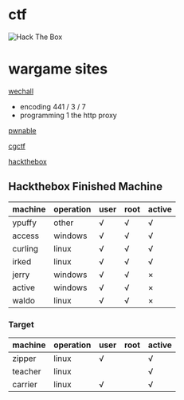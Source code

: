 # ctf

<img src="https://www.hackthebox.eu/badge/image/70294" alt="Hack The Box">

# wargame sites
[wechall](http://www.wechall.net)
* encoding              441 / 3 / 7
* programming 1         the http proxy

[pwnable](http://www.pwnable.kr)


[cgctf](https://cgctf.nuptsast.com/challenges)


[hackthebox](https://www.hackthebox.eu)

## Hackthebox Finished Machine
| machine | operation | user | root | active |
|---------|-----------|------|------|--------|
| ypuffy  | other     | √    | √    | √      |
| access  | windows   | √    | √    | √      |
| curling | linux     | √    | √    | √      |
| irked   | linux     | √    | √    | √      |
| jerry   | windows   | √    | √    | ×      |
| active  | windows   | √    | √    | ×      |
| waldo   | linux     | √    | √    | ×      |

### Target
| machine | operation | user | root | active |
|---------|-----------|------|------|--------|
| zipper  | linux     | √    |      | √      |
| teacher | linux     |      |      | √      | 
| carrier | linux     | √    |      | √      |
